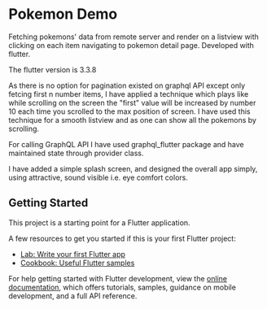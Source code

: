 # Pokemon Demo

Fetching pokemons' data from remote server and render on a listview with clicking on each item navigating to pokemon detail page. Developed with flutter.

The flutter version is 3.3.8

As there is no option for pagination existed on graphql API except only fetcing first n number items, I have applied a technique which plays like while scrolling on the screen the "first" value will be increased by number 10 each time you scrolled to the max position of screen. I have used this technique for a smooth listview and as one can show all the pokemons by scrolling.

For calling GraphQL API I have used graphql_flutter package and have maintained state through provider class.

I have added a simple splash screen, and designed the overall app simply, using attractive, sound visible i.e. eye comfort colors.

## Getting Started

This project is a starting point for a Flutter application.

A few resources to get you started if this is your first Flutter project:

- [Lab: Write your first Flutter app](https://docs.flutter.dev/get-started/codelab)
- [Cookbook: Useful Flutter samples](https://docs.flutter.dev/cookbook)

For help getting started with Flutter development, view the
[online documentation](https://docs.flutter.dev/), which offers tutorials,
samples, guidance on mobile development, and a full API reference.

